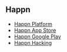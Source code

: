 ## Happn
- [Happn Platform](https://www.happn.com/en)
- [Happn App Store](https://itunes.apple.com/app/id489185828?mt=8)
- [Happn Google Play](https://play.google.com/store/apps/details?id=com.ftw_and_co.happn&referrer=adjust_reftag%3DctH8OfFOuzaPw%26utm_source%3DhappnDesktop%26utm_campaign%3DDesktop)
- [Happn Hacking](https://www.sourcecon.com/hacking-will-happn-sourcing-online-proximity-dating-apps-by-ngsesq)